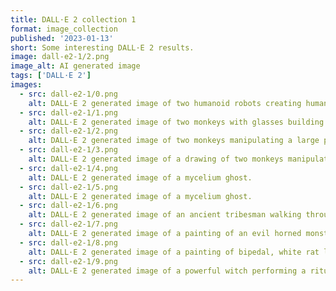```yaml
---
title: DALL·E 2 collection 1
format: image_collection
published: '2023-01-13'
short: Some interesting DALL·E 2 results.
image: dall-e2-1/2.png
image_alt: AI generated image
tags: ['DALL·E 2']
images:
  - src: dall-e2-1/0.png
    alt: DALL·E 2 generated image of two humanoid robots creating human life.
  - src: dall-e2-1/1.png
    alt: DALL·E 2 generated image of two monkeys with glasses building neural networks.
  - src: dall-e2-1/2.png
    alt: DALL·E 2 generated image of two monkeys manipulating a large physical network by hand.
  - src: dall-e2-1/3.png
    alt: DALL·E 2 generated image of a drawing of two monkeys manipulating a large physical network by hand.
  - src: dall-e2-1/4.png
    alt: DALL·E 2 generated image of a mycelium ghost.
  - src: dall-e2-1/5.png
    alt: DALL·E 2 generated image of a mycelium ghost.
  - src: dall-e2-1/6.png
    alt: DALL·E 2 generated image of an ancient tribesman walking through a jungle portal.
  - src: dall-e2-1/7.png
    alt: DALL·E 2 generated image of a painting of an evil horned monster.
  - src: dall-e2-1/8.png
    alt: DALL·E 2 generated image of a painting of bipedal, white rat like creatures in a dark room.
  - src: dall-e2-1/9.png
    alt: DALL·E 2 generated image of a powerful witch performing a ritual.
---
```

